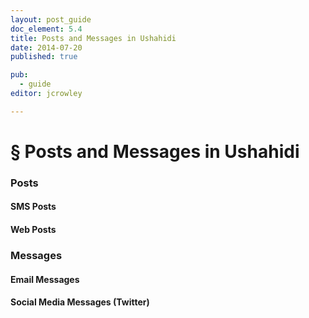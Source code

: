 ```yaml
---
layout: post_guide
doc_element: 5.4
title: Posts and Messages in Ushahidi
date: 2014-07-20
published: true

pub: 
  - guide
editor: jcrowley

---
```


# &sect; Posts and Messages in Ushahidi

### Posts

#### SMS Posts

#### Web Posts

### Messages

#### Email Messages

#### Social Media Messages (Twitter)


